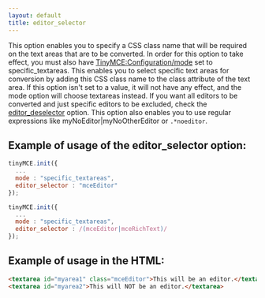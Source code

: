 ```yaml
---
layout: default
title: editor_selector
---
```


This option enables you to specify a CSS class name that will be required on the text areas that are to be converted. In order for this option to take effect, you must also have [TinyMCE:Configuration/mode](https://www.tiny.cloud/docs-3x/reference/configuration/Configuration3x@mode/) set to specific_textareas. This enables you to select specific text areas for conversion by adding this CSS class name to the class attribute of the text area. If this option isn't set to a value, it will not have any effect, and the mode option will choose textareas instead. If you want all editors to be converted and just specific editors to be excluded, check the [editor_deselector](https://www.tiny.cloud/docs-3x/reference/configuration/Configuration3x@editor_deselector/) option. This option also enables you to use regular expressions like myNoEditor|myNoOtherEditor or `.*noeditor`.

## Example of usage of the editor_selector option:

```js
tinyMCE.init({
  ...
  mode : "specific_textareas",
  editor_selector : "mceEditor"
});
```

```js
tinyMCE.init({
  ...
  mode : "specific_textareas",
  editor_selector : /(mceEditor|mceRichText)/
});
```

## Example of usage in the HTML:

```html
<textarea id="myarea1" class="mceEditor">This will be an editor.</textarea>
<textarea id="myarea2">This will NOT be an editor.</textarea>
```
